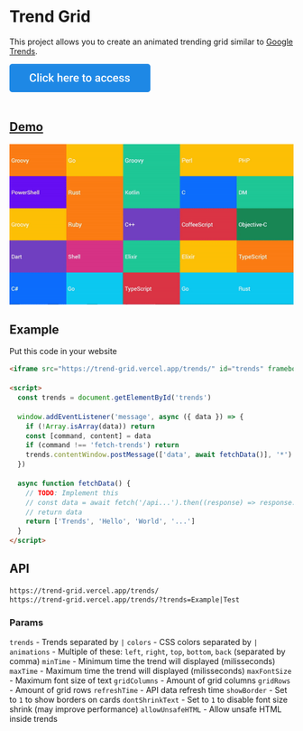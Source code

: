 # Trend Grid
This project allows you to create an animated trending grid similar to [Google Trends](https://trends.google.com/trends/hottrends/visualize?nrow=5&ncol=5).

<a href="https://trend-grid.vercel.app/" target="_blank">
    <img src="button.svg" alt="Click here to access" height="50"><br /><br />
</a>

## [Demo](https://trend-grid.vercel.app/trends/?trends=C|C%23|C%2B%2B|CoffeeScript|CSS|Dart|DM|Elixir|Go|Groovy|HTML|Java|JavaScript|Kotlin|Objective-C|Perl|PHP|PowerShell|Python|Ruby|Rust|Scala|Shell|Swift|TypeScript)

[![Demo](demo.gif)](https://trend-grid.vercel.app/trends/?trends=C|C%23|C%2B%2B|CoffeeScript|CSS|Dart|DM|Elixir|Go|Groovy|HTML|Java|JavaScript|Kotlin|Objective-C|Perl|PHP|PowerShell|Python|Ruby|Rust|Scala|Shell|Swift|TypeScript)

## Example
Put this code in your website
```html
<iframe src="https://trend-grid.vercel.app/trends/" id="trends" frameborder="0" style="width: 480px; height: 270px;" allowfullscreen></iframe>

<script>
  const trends = document.getElementById('trends')

  window.addEventListener('message', async ({ data }) => {
    if (!Array.isArray(data)) return
    const [command, content] = data
    if (command !== 'fetch-trends') return
    trends.contentWindow.postMessage(['data', await fetchData()], '*')
  })

  async function fetchData() {
    // TODO: Implement this
    // const data = await fetch('/api...').then((response) => response.json())
    // return data
    return ['Trends', 'Hello', 'World', '...']
  }
</script>
```

## API
```
https://trend-grid.vercel.app/trends/
https://trend-grid.vercel.app/trends/?trends=Example|Test
```

### Params
`trends` - Trends separated by `|`
`colors` - CSS colors separated by `|`
`animations` - Multiple of these: `left`, `right`, `top`, `bottom`, `back` (separated by comma)
`minTime` - Minimum time the trend will displayed (milisseconds)
`maxTime` - Maximum time the trend will displayed (milisseconds)
`maxFontSize` - Maximum font size of text
`gridColumns` - Amount of grid columns
`gridRows` - Amount of grid rows
`refreshTime` - API data refresh time
`showBorder` - Set to `1` to show borders on cards
`dontShrinkText` - Set to `1` to disable font size shrink (may improve performance)
`allowUnsafeHTML` - Allow unsafe HTML inside trends
